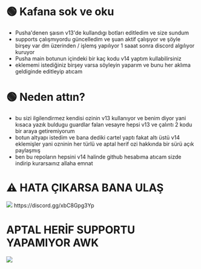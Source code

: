 # 🟢 Kafana sok ve oku
- Pusha'denen şaısın v13'de kullandıgı botları editledim ve size sundum
- supports çalışmıyordu güncelledim ve şuan aktif çalışıyor ve şöyle birşey var dm üzerinden / işlemş yapılıyor 1 saaat sonra discord algılıyor kuruyor
- Pusha main botunun içindeki bir kaç kodu v14 yaptım kullabilirsiniz
- eklememi istediğiniz birşey varsa söyleyin yaparım ve bunu her aklıma geldiginde editleyip atıcam

# 🟢 Neden attın?
- bu sizi ilgilendirmez kendisi ozinin v13 kullanıyor ve benim diyor yani kısaca yazık buldugu guardlar falan vesayre hepsi v13 ve çalıntı 2 kodu bir araya getiremiyorum
- botun altyapı istedim ve bana dediki cartel yaptı fakat altı üstü v14 eklemişler yani ozninin her türlü ve aptal herif ozi hakkında bir sürü açık paylaşmış
- ben bu repoların hepsini v14 halinde github hesabıma atıcam sizde indirip kurarsaınız allaha emnat


# ⚠️ HATA ÇIKARSA BANA ULAŞ
<img  src="https://cdn.discordapp.com/attachments/795595891129188375/1188583186893123594/image.png?ex=659b0d5a&is=6588985a&hm=1572b62954ff1043a83caa601979628682f5d52f2c1e8a3770423afc1342e945&">
https://discord.gg/xbC8Gpg3Yp

# APTAL HERİF SUPPORTU YAPAMIYOR AWK
<img  src="https://cdn.discordapp.com/attachments/1188579851301564466/1188580619802906685/image.png?ex=659b0af6&is=658895f6&hm=01e9cc78df05b34da0118657fbab2cfaf2fdcb26d57fbdb551efa1521e781cb4&">

